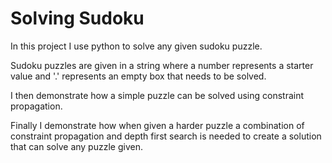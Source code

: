 # Solving Sudoku

In this project I use python to solve any given sudoku puzzle. <br/>

Sudoku puzzles are given in a string where a number represents a starter value and '.' represents an empty box that needs to be solved. <br/>

I then demonstrate how a simple puzzle can be solved using constraint propagation. <br/>

Finally I demonstrate how when given a harder puzzle a combination of constraint propagation and depth first search is needed to create a solution that can solve any puzzle given.